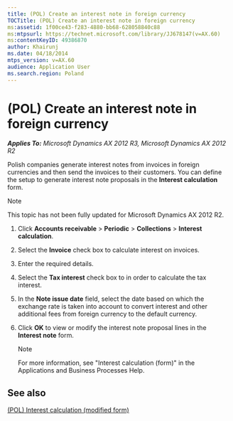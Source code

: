 ```yaml
---
title: (POL) Create an interest note in foreign currency
TOCTitle: (POL) Create an interest note in foreign currency
ms:assetid: 1f00ce43-f283-4880-bb68-628058840c88
ms:mtpsurl: https://technet.microsoft.com/library/JJ678147(v=AX.60)
ms:contentKeyID: 49386870
author: Khairunj
ms.date: 04/18/2014
mtps_version: v=AX.60
audience: Application User
ms.search.region: Poland
---
```


# (POL) Create an interest note in foreign currency 


_**Applies To:** Microsoft Dynamics AX 2012 R3, Microsoft Dynamics AX 2012 R2_

Polish companies generate interest notes from invoices in foreign currencies and then send the invoices to their customers. You can define the setup to generate interest note proposals in the **Interest calculation** form.


> [!NOTE]
> <P>This topic has not been fully updated for Microsoft Dynamics AX 2012 R2.</P>



1.  Click **Accounts receivable** \> **Periodic** \> **Collections** \> **Interest calculation**.

2.  Select the **Invoice** check box to calculate interest on invoices.

3.  Enter the required details.

4.  Select the **Tax interest** check box to in order to calculate the tax interest.

5.  In the **Note issue date** field, select the date based on which the exchange rate is taken into account to convert interest and other additional fees from foreign currency to the default currency.

6.  Click **OK** to view or modify the interest note proposal lines in the **Interest note** form.
    

    > [!NOTE]
    > <P>For more information, see "Interest calculation (form)" in the Applications and Business Processes Help.</P>



## See also

[(POL) Interest calculation (modified form)](https://technet.microsoft.com/library/jj678208\(v=ax.60\))

  


